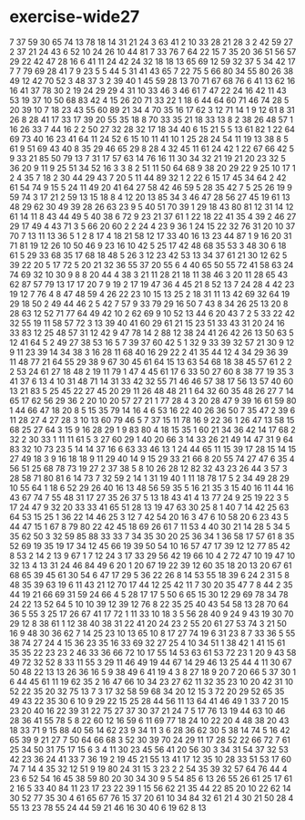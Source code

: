 # exercise-wide27
7
37
59
30
65
74
13
78
18
14
31
21
24
3
63
41
2
10
33
28
21
28
3
2
42
59
27
2
37
21
24
43
6
52
10
24
26
10
44
81
7
33
76
7
64
22
15
7
35
20
36
51
56
57
29
22
42
47
28
16
6
41
11
24
42
24
32
18
18
13
65
69
12
59
32
37
5
34
42
17
7
7
79
69
28
41
7
9
23
5
5
44
5
31
41
43
65
7
22
75
5
66
80
34
55
80
26
38
49
12
42
70
52
3
48
37
3
2
39
40
1
45
59
28
13
70
71
67
68
76
6
41
13
62
16
16
41
37
78
30
2
19
24
29
29
4
31
10
33
46
3
46
61
7
47
22
24
16
42
11
43
53
19
37
10
50
68
83
42
4
15
26
20
71
33
22
1
18
6
44
64
60
71
46
74
28
5
20
39
10
7
18
23
43
55
60
89
21
34
4
70
35
16
17
62
3
12
71
14
1
9
12
61
8
31
26
8
28
41
17
33
17
39
20
55
35
18
8
70
33
35
21
18
33
13
8
2
38
26
48
57
1
16
26
33
7
44
16
2
2
50
27
32
28
32
17
18
34
40
6
15
21
5
5
13
61
82
1
22
64
69
73
40
16
23
41
64
11
24
52
6
15
10
11
41
10
1
25
28
24
54
11
19
13
38
8
5
61
9
51
69
43
40
8
35
29
46
65
29
8
28
4
32
45
11
61
24
42
1
22
67
66
42
5
9
33
21
85
50
79
13
7
31
17
57
63
14
76
16
11
30
34
32
21
19
21
20
23
32
5
36
20
9
11
9
25
51
34
52
16
3
3
8
2
51
11
50
64
68
9
38
20
29
22
9
25
10
17
1
2
4
35
7
18
2
30
44
29
43
7
20
5
11
44
89
32
1
2
22
6
15
17
45
34
64
2
42
61
54
74
9
15
5
24
11
49
20
41
64
27
58
42
46
59
5
28
35
42
7
5
25
26
19
9
59
74
3
17
21
2
59
13
15
18
8
4
12
20
13
85
34
3
46
47
28
56
27
45
19
61
13
48
29
62
30
49
39
28
26
63
23
9
5
40
51
70
39
1
29
18
43
80
81
12
31
14
12
61
14
11
8
43
44
49
5
40
38
6
72
9
23
21
37
61
1
22
18
22
41
35
4
39
2
46
27
29
17
49
4
43
71
3
5
66
20
60
2
2
24
4
23
9
36
1
24
15
22
32
76
31
20
10
37
70
7
13
11
13
36
5
1
2
8
17
4
18
21
58
12
17
33
40
16
13
23
44
87
1
9
16
20
31
71
81
19
12
26
10
50
46
9
23
16
10
42
5
25
17
42
48
68
35
53
3
48
30
6
18
61
5
29
33
68
35
17
68
18
48
5
26
3
12
23
42
53
13
34
37
61
21
30
12
62
5
39
22
20
5
17
72
5
20
21
32
36
55
37
20
55
6
4
40
65
50
55
72
41
58
63
24
74
69
32
10
30
9
8
8
20
44
4
38
3
21
11
28
21
18
11
38
46
3
20
11
28
65
43
62
87
57
79
13
17
17
20
7
9
19
2
17
19
47
36
4
45
21
8
52
13
7
24
28
4
42
23
19
12
7
76
4
8
47
48
59
4
26
22
23
10
15
13
25
2
18
31
11
13
42
69
32
64
19
29
18
50
2
49
44
46
2
5
42
7
57
9
33
79
29
16
50
7
43
8
34
26
25
13
20
8
28
63
12
52
71
77
64
49
42
10
2
62
69
9
10
52
13
44
6
20
43
7
2
5
33
22
42
32
55
19
11
58
57
72
3
13
39
40
41
60
29
61
21
15
23
51
33
43
31
20
24
16
33
83
12
25
48
57
31
12
42
9
47
78
14
2
88
12
38
24
41
26
42
26
13
50
63
5
12
41
64
5
2
49
27
38
53
16
5
7
39
37
60
42
5
1
32
9
33
39
32
57
21
30
9
12
9
11
23
39
14
34
38
3
16
28
11
68
40
16
29
22
2
41
35
44
12
4
34
29
36
39
11
48
77
21
64
55
29
38
9
67
30
45
61
64
15
13
63
54
68
18
38
45
57
61
2
2
2
53
24
61
27
18
48
2
19
11
79
1
47
4
45
61
17
6
33
50
27
60
8
38
77
19
35
3
41
37
6
13
4
10
31
48
71
14
31
33
42
32
55
71
46
46
57
38
17
56
13
57
40
60
13
21
83
5
25
45
22
27
45
20
29
11
26
48
48
21
1
64
32
60
35
48
26
27
7
14
65
17
62
56
29
36
2
20
10
20
57
27
21
1
77
28
4
3
20
28
47
9
39
16
61
59
80
1
44
66
47
18
20
8
5
15
35
79
14
16
4
6
53
16
22
40
26
36
50
7
35
47
2
39
6
11
28
27
4
27
28
3
10
13
60
79
46
5
7
37
15
11
78
16
9
22
36
1
26
47
13
58
15
68
25
27
64
3
15
9
16
28
29
1
9
83
80
4
18
15
35
1
60
21
34
36
42
14
17
68
2
32
2
30
33
1
11
11
61
5
3
27
60
29
1
40
20
66
3
14
33
26
21
49
14
47
31
9
64
83
32
10
73
23
5
14
14
37
16
6
63
33
46
13
1
24
44
65
11
15
39
17
28
15
14
15
27
49
18
3
9
16
18
18
9
11
29
40
14
9
15
29
33
21
66
8
20
55
74
27
47
6
35
4
56
51
25
68
78
73
19
27
2
37
38
5
8
10
26
28
12
82
32
43
23
26
44
3
57
3
28
58
71
80
81
6
14
73
7
32
59
2
14
1
31
19
40
1
11
18
78
17
5
2
34
49
28
29
10
55
64
1
18
6
52
29
26
40
16
13
48
56
59
35
5
16
21
35
3
15
40
16
11
44
16
43
67
74
7
55
48
31
17
27
35
26
37
5
13
18
43
41
4
13
77
24
9
25
19
22
3
5
17
24
47
9
32
20
33
33
41
65
51
28
13
19
47
63
30
25
8
1
40
7
14
42
25
63
64
53
15
25
1
36
22
14
46
25
3
12
7
42
54
20
16
3
47
6
10
58
20
6
23
43
5
44
47
15
1
67
8
79
80
22
42
45
18
69
26
61
7
11
53
4
40
30
21
14
28
5
34
5
35
62
50
3
32
59
85
88
33
33
7
34
35
30
20
25
36
34
1
36
58
17
57
61
8
35
52
69
19
35
19
17
34
12
45
66
19
39
50
54
10
16
57
47
17
39
12
12
77
85
42
8
53
2
14
2
13
9
67
1
7
12
24
3
17
33
29
56
42
19
66
10
4
2
72
47
10
19
47
10
32
13
4
13
31
24
46
84
49
6
20
1
20
67
19
22
39
12
60
35
18
20
13
20
67
61
68
65
39
45
61
30
54
6
47
17
29
5
36
22
26
8
14
53
55
18
39
6
24
2
31
5
8
48
35
39
63
19
6
11
43
21
12
70
17
44
12
25
42
11
7
30
20
35
47
7
8
44
2
35
44
19
21
66
69
31
59
24
66
4
5
28
17
17
5
50
6
65
15
30
12
29
69
78
34
78
24
22
13
52
64
5
10
10
39
12
39
12
76
8
22
35
25
40
43
54
58
13
28
70
64
36
5
55
3
25
17
26
67
41
17
72
1
11
33
10
18
3
5
56
28
40
9
24
9
43
19
30
70
29
12
8
38
61
1
12
38
40
38
31
22
41
20
24
23
2
55
20
61
27
53
74
3
21
50
16
9
48
30
36
62
7
14
25
23
10
13
65
10
8
17
27
74
19
6
31
23
8
7
33
36
5
55
38
74
27
24
4
15
36
23
35
16
33
69
32
27
25
4
10
34
51
1
38
42
1
41
15
61
35
35
22
23
23
2
46
33
36
66
72
10
17
55
14
53
63
61
53
72
23
1
20
9
43
58
49
72
32
52
8
33
11
55
3
29
11
46
49
19
44
67
14
29
46
13
25
44
4
11
30
67
50
48
22
13
13
26
36
16
5
9
38
49
6
41
19
4
3
8
27
18
9
20
7
20
66
5
37
30
1
6
44
45
61
11
19
62
35
2
16
47
66
10
34
23
27
62
11
32
35
23
10
20
42
31
10
52
22
35
20
32
75
13
7
3
17
32
58
59
68
34
20
12
15
3
72
20
29
52
65
35
49
43
22
35
30
6
10
9
29
22
15
25
28
44
56
11
13
64
41
46
49
1
33
7
20
15
23
20
40
16
22
39
31
22
75
27
37
30
37
21
24
7
5
17
76
13
19
44
63
10
46
28
36
41
55
78
5
8
22
60
12
16
59
6
11
69
77
18
24
10
22
20
4
48
38
20
43
18
33
71
9
15
88
40
56
14
62
23
9
34
11
3
6
28
36
62
30
5
38
14
74
5
16
42
65
39
9
21
27
7
50
64
66
68
3
52
30
39
70
24
29
11
17
28
52
22
66
72
7
61
25
34
50
31
75
17
15
6
3
4
11
30
23
45
56
41
20
56
30
3
34
31
54
37
32
53
42
23
36
24
41
33
7
36
19
2
19
45
21
55
13
41
17
12
35
10
28
33
51
53
17
60
74
7
14
4
35
32
12
51
9
19
80
24
31
15
3
23
2
2
54
35
39
32
57
64
76
44
4
23
6
52
54
16
45
38
59
80
20
30
34
30
9
5
54
85
6
13
26
55
26
61
25
17
61
2
16
5
33
40
84
11
23
17
23
22
39
1
15
56
62
21
35
44
22
85
20
10
22
62
14
30
52
77
35
30
4
61
65
67
76
15
37
20
61
10
34
84
32
61
21
4
30
21
50
28
4
55
13
23
78
55
24
44
59
21
46
16
30
40
6
19
62
8
13

